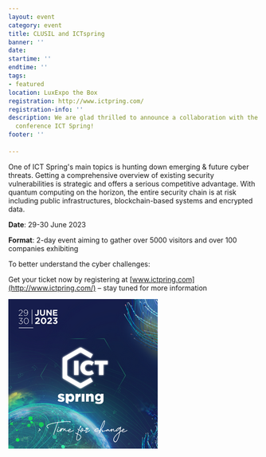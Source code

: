 ```yaml
---
layout: event
category: event
title: CLUSIL and ICTspring
banner: ''
date: 
startime: ''
endtime: ''
tags:
- featured
location: LuxExpo the Box
registration: http://www.ictpring.com/
registration-info: ''
description: We are glad thrilled to announce a collaboration with the global tech
  conference ICT Spring!
footer: ''

---
```

One of ICT Spring's main topics is hunting down emerging & future cyber threats. Getting a comprehensive overview of existing security vulnerabilities is strategic and offers a serious competitive advantage. With quantum computing on the horizon, the entire security chain is at risk including public infrastructures, blockchain-based systems and encrypted data.

**Date**: 29-30 June 2023

**Format**: 2-day event aiming to gather over 5000 visitors and over 100 companies exhibiting

To better understand the cyber challenges:

Get your ticket now by registering at [www.ictpring.com](http://www.ictpring.com/) – stay tuned for more information

![](/assets/img/visual-ict-spring-300x300.png)